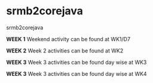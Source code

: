 # srmb2corejava
srmb2corejava

**WEEK 1**
Weekend activity can be found at WK1/D7

**WEEK 2**
Week 2 activities can be found at WK2

**WEEK 3**
Week 3 activities can be found day wise at WK3

**WEEK 3**
Week 3 activities can be found day wise at WK4
